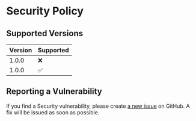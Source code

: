 # Security Policy

## Supported Versions

| Version | Supported          |
| ------- | ------------------ |
| 1.0.0   | :x:                |
| 1.0.0   | :white_check_mark: |

## Reporting a Vulnerability

If you find a Security vulnerability, please create [a new issue](https://github.com/TheAcharya/csv2notion-neo/issues) on GitHub. A fix will be issued as soon as possible.
